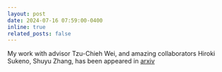 ```yaml
---
layout: post
date: 2024-07-16 07:59:00-0400
inline: true
related_posts: false
---
```


My work with advisor Tzu-Chieh Wei, and amazing collaborators Hiroki Sukeno, Shuyu Zhang, has been appeared in [arxiv](https://arxiv.org/pdf/2407.11744)
